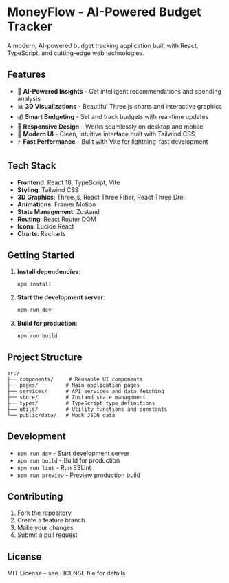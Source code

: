 # MoneyFlow - AI-Powered Budget Tracker

A modern, AI-powered budget tracking application built with React, TypeScript, and cutting-edge web technologies.

## Features

- 🤖 **AI-Powered Insights** - Get intelligent recommendations and spending analysis
- 📊 **3D Visualizations** - Beautiful Three.js charts and interactive graphics
- 💰 **Smart Budgeting** - Set and track budgets with real-time updates
- 📱 **Responsive Design** - Works seamlessly on desktop and mobile
- 🎨 **Modern UI** - Clean, intuitive interface built with Tailwind CSS
- ⚡ **Fast Performance** - Built with Vite for lightning-fast development

## Tech Stack

- **Frontend**: React 18, TypeScript, Vite
- **Styling**: Tailwind CSS
- **3D Graphics**: Three.js, React Three Fiber, React Three Drei
- **Animations**: Framer Motion
- **State Management**: Zustand
- **Routing**: React Router DOM
- **Icons**: Lucide React
- **Charts**: Recharts

## Getting Started

1. **Install dependencies**:
   ```bash
   npm install
   ```

2. **Start the development server**:
   ```bash
   npm run dev
   ```

3. **Build for production**:
   ```bash
   npm run build
   ```

## Project Structure

```
src/
├── components/     # Reusable UI components
├── pages/         # Main application pages
├── services/      # API services and data fetching
├── store/         # Zustand state management
├── types/         # TypeScript type definitions
├── utils/         # Utility functions and constants
└── public/data/   # Mock JSON data
```

## Development

- `npm run dev` - Start development server
- `npm run build` - Build for production
- `npm run lint` - Run ESLint
- `npm run preview` - Preview production build

## Contributing

1. Fork the repository
2. Create a feature branch
3. Make your changes
4. Submit a pull request

## License

MIT License - see LICENSE file for details
